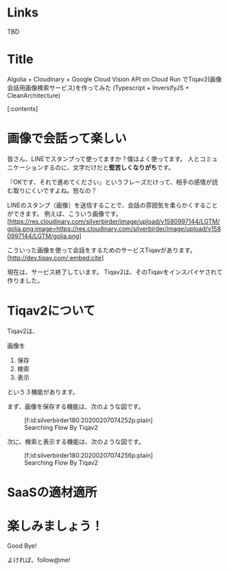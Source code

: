 # Links
TBD

# Title
Algolia + Cloudinary + Google Cloud Vision API on Cloud Run でTiqav2(画像会話用画像検索サービス)を作ってみた
(Typescript + InversifyJS + CleanArchitecture)

[:contents]

# 画像で会話って楽しい
皆さん、LINEでスタンプって使ってますか？僕はよく使ってます。
人とコミュニケーションするのに、文字だけだと<b>堅苦しくなりがち</b>です。

『OKです、それで進めてください』というフレーズだけって、相手の感情が読む取りにくいですよね。怒なの？


LINEのスタンプ（画像）を送信することで、会話の雰囲気を柔らかくすることができます。
例えば、こういう画像です。
[https://res.cloudinary.com/silverbirder/image/upload/v1580997144/LGTM/golia.png:image=https://res.cloudinary.com/silverbirder/image/upload/v1580997144/LGTM/golia.png]

こういった画像を使って会話をするためのサービスTiqavがあります。
[http://dev.tiqav.com/:embed:cite]

現在は、サービス終了しています。
Tiqav2は、そのTiqavをインスパイヤされて作りました。

# Tiqav2について

Tiqav2は、

画像を

1. 保存
1. 検索
1. 表示

という３機能があります。

まず、画像を保存する機能は、次のような図です。
<figure class="figure-image figure-image-fotolife" title="Searching Flow  By Tiqav2">[f:id:silverbirder180:20200207074252p:plain]<figcaption>Searching Flow  By Tiqav2</figcaption></figure>


次に、検索と表示する機能は、次のような図です。
<figure class="figure-image figure-image-fotolife" title="Searching Flow  By Tiqav2">[f:id:silverbirder180:20200207074256p:plain]<figcaption>Searching Flow  By Tiqav2</figcaption></figure>

# SaaSの適材適所

# 楽しみましょう！

Good Bye!

よければ、follow@me!